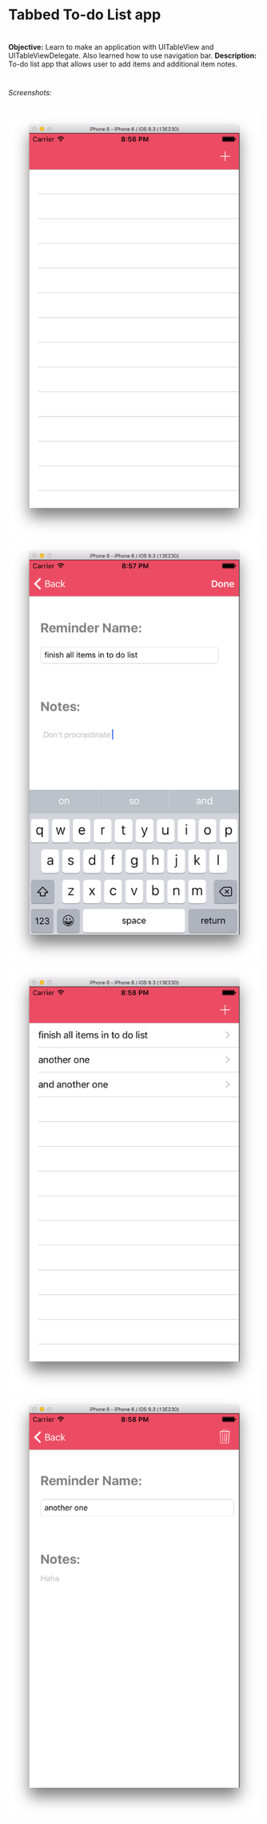 # Tabbed To-do List app
# 
**Objective:** Learn to make an application with UITableView and UITableViewDelegate.  Also learned how to use navigation bar.
**Description:** To-do list app that allows user to add items and additional item notes.
# 
###### Screenshots:
![Default](./DefaultView.png?raw=true "Default")
![Add](./AddView.png?raw=true "Add")
![Item](./ItemView.png?raw=true "Item")
![Delete](./DeleteView.png?raw=true "Delete")

